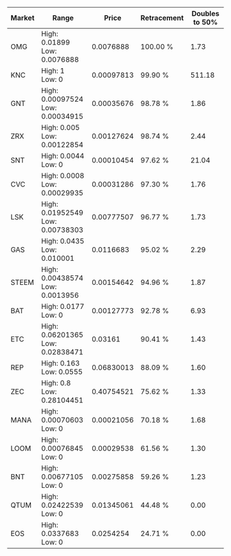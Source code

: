 | Market | Range | Price| Retracement | Doubles to 50% |
| --- | --- | --- | --- | --- |
| OMG | High: 0.01899<br />Low: 0.0076888 | 0.0076888 | 100.00 % | 1.73 |
| KNC | High: 1<br />Low: 0 | 0.00097813 | 99.90 % | 511.18 |
| GNT | High: 0.00097524<br />Low: 0.00034915 | 0.00035676 | 98.78 % | 1.86 |
| ZRX | High: 0.005<br />Low: 0.00122854 | 0.00127624 | 98.74 % | 2.44 |
| SNT | High: 0.0044<br />Low: 0 | 0.00010454 | 97.62 % | 21.04 |
| CVC | High: 0.0008<br />Low: 0.00029935 | 0.00031286 | 97.30 % | 1.76 |
| LSK | High: 0.01952549<br />Low: 0.00738303 | 0.00777507 | 96.77 % | 1.73 |
| GAS | High: 0.0435<br />Low: 0.010001 | 0.0116683 | 95.02 % | 2.29 |
| STEEM | High: 0.00438574<br />Low: 0.0013956 | 0.00154642 | 94.96 % | 1.87 |
| BAT | High: 0.0177<br />Low: 0 | 0.00127773 | 92.78 % | 6.93 |
| ETC | High: 0.06201365<br />Low: 0.02838471 | 0.03161 | 90.41 % | 1.43 |
| REP | High: 0.163<br />Low: 0.0555 | 0.06830013 | 88.09 % | 1.60 |
| ZEC | High: 0.8<br />Low: 0.28104451 | 0.40754521 | 75.62 % | 1.33 |
| MANA | High: 0.00070603<br />Low: 0 | 0.00021056 | 70.18 % | 1.68 |
| LOOM | High: 0.00076845<br />Low: 0 | 0.00029538 | 61.56 % | 1.30 |
| BNT | High: 0.00677105<br />Low: 0 | 0.00275858 | 59.26 % | 1.23 |
| QTUM | High: 0.02422539<br />Low: 0 | 0.01345061 | 44.48 % | 0.00 |
| EOS | High: 0.0337683<br />Low: 0 | 0.0254254 | 24.71 % | 0.00 |
